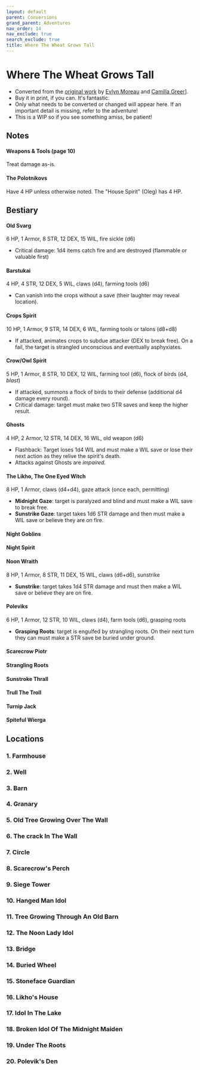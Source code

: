 ```yaml
---
layout: default
parent: Conversions
grand_parent: Adventures
nav_order: 14
nav_exclude: true
search_exclude: true
title: Where The Wheat Grows Tall
---
```


# Where The Wheat Grows Tall

- Converted from the [original work](https://www.exaltedfuneral.com/products/where-the-wheat-grows-tall-pdf) by [Evlyn Moreau](http://chaudronchromatique.blogspot.com/) and [Camilla Greer](https://greerrrr.itch.io/)].
- Buy it in print, if you can. It's fantastic.
- Only what needs to be converted or changed will appear here. If an important detail is missing, refer to the adventure!
- This is a WIP so if you see something amiss, be patient!

## Notes
#### Weapons & Tools (page 10)
Treat damage as-is.  

#### The Polotnikovs
Have 4 HP unless otherwise noted. The "House Spirit" (Oleg) has 4 HP.

## Bestiary
#### Old Svarg
6 HP, 1 Armor, 8 STR, 12 DEX, 15 WIL, fire sickle (d6)
- Critical damage: 1d4 items catch fire and are destroyed (flammable or valuable first)

#### Barstukai
4 HP, 4 STR, 12 DEX, 5 WIL, claws (d4), farming tools (d6)
- Can vanish into the crops without a save (their laughter may reveal location).

#### Crops Spirit
10 HP, 1 Armor, 9 STR, 14 DEX, 6 WIL, farming tools or talons (d8+d8)
- If attacked, animates crops to subdue attacker (DEX to break free). On a fail, the target is strangled unconscious and eventually asphyxiates.

#### Crow/Owl Spirit
5 HP, 1 Armor, 8 STR, 10 DEX, 12 WIL, farming tool (d6), flock of birds (d4, _blast_)
- If attacked, summons a flock of birds to their defense (additional d4 damage every round).
- Critical damage: target must make two STR saves and keep the higher result.

#### Ghosts
4 HP, 2 Armor, 12 STR, 14 DEX, 16 WIL, old weapon (d6)
- Flashback: Target loses 1d4 WIL and must make a WIL save or lose their next action as they relive the spirit's death.
- Attacks against Ghosts are _impaired_.

#### The Likho, The One Eyed Witch
8 HP, 1 Armor, claws (d4+d4), gaze attack (once each, permitting)
- **Midnight Gaze**: target is paralyzed and blind and must make a WIL save to break free.
- **Sunstrike Gaze**: target takes 1d6 STR damage and then must make a WIL save or believe they are on fire.

#### Night Goblins


#### Night Spirit


#### Noon Wraith
8 HP, 1 Armor, 8 STR, 11 DEX, 15 WIL, claws (d6+d6), sunstrike
- **Sunstrike**: target takes 1d4 STR damage and must then make a WIL save or believe they are on fire.

#### Poleviks
6 HP, 1 Armor, 12 STR, 10 WIL, claws (d4), farm tools (d6), grasping roots
- **Grasping Roots**: target is engulfed by strangling roots. On their next turn they can must make a STR save be buried under ground.

#### Scarecrow Piotr

#### Strangling Roots

#### Sunstroke Thrall

#### Trull The Troll

#### Turnip Jack

#### Spiteful Wierga

## Locations
### 1. Farmhouse
### 2. Well
### 3. Barn
### 4. Granary
### 5. Old Tree Growing Over The Wall
### 6. The crack In The Wall
### 7. Circle
### 8. Scarecrow's Perch
### 9. Siege Tower
### 10. Hanged Man Idol
### 11. Tree Growing Through An Old Barn
### 12. The Noon Lady Idol
### 13. Bridge
### 14. Buried Wheel
### 15. Stoneface Guardian
### 16. Likho's House
### 17. Idol In The Lake
### 18. Broken Idol Of The Midnight Maiden
### 19. Under The Roots
### 20. Polevik's Den
